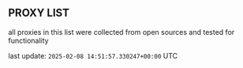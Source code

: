 ## PROXY LIST

all proxies in this list were collected from open sources and tested for functionality

last update: `2025-02-08 14:51:57.330247+00:00` UTC